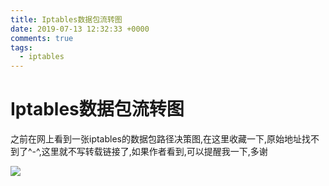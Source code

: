 ```yaml
---
title: Iptables数据包流转图
date: 2019-07-13 12:32:33 +0000
comments: true
tags:
  - iptables
---
```


# Iptables数据包流转图


之前在网上看到一张iptables的数据包路径决策图,在这里收藏一下,原始地址找不到了^-^,这里就不写转载链接了,如果作者看到,可以提醒我一下,多谢

![](http://pic.isnokey.shop/PicRepo/20240127162406.png)

